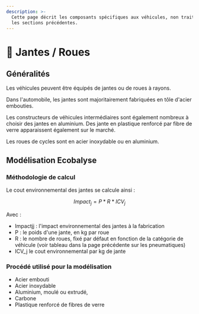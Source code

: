 ```yaml
---
description: >-
  Cette page décrit les composants spécifiques aux véhicules, non traités dans
  les sections précédentes.
---
```


# 🛞 Jantes / Roues

## Généralités

Les véhicules peuvent être équipés de jantes ou de roues à rayons.

Dans l'automobile, les jantes sont majoritairement fabriquées en tôle d'acier embouties.&#x20;

Les constructeurs de véhicules intermédiaires sont également nombreux à choisir des jantes en aluminium. Des jante en plastique renforcé par fibre de verre apparaissent également sur le marché.

Les roues de cycles sont en acier inoxydable ou en aluminium.

## Modélisation Ecobalyse

### Méthodologie de calcul <a href="#methodologie-de-calcul" id="methodologie-de-calcul"></a>

Le cout environnemental des jantes se calcule ainsi :

$$
Impact_j=P*R*ICV_j
$$

Avec :

* Impactjj : l'impact environnemental des jantes à la fabrication
* P : le poids d'une jante, en kg par roue
* R : le nombre de roues, fixé par défaut en fonction de la catégorie de véhicule (voir tableau dans la page précédente sur les pneumatiques)
* ICV\_j le cout environnemental par kg de jante

### Procédé utilisé pour la modélisation

* Acier embouti
* Acier inoxydable
* Aluminium, moulé ou extrudé,
* Carbone
* Plastique renforcé de fibres de verre


